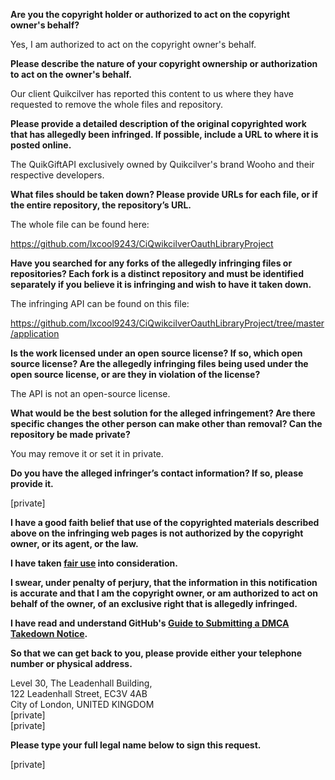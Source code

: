 **Are you the copyright holder or authorized to act on the copyright owner's behalf?**  
  
Yes, I am authorized to act on the copyright owner's behalf.  
  
**Please describe the nature of your copyright ownership or authorization to act on the owner's behalf.**  
  
Our client Quikcilver has reported this content to us where they have requested to remove the whole files and repository.  
  
**Please provide a detailed description of the original copyrighted work that has allegedly been infringed. If possible, include a URL to where it is posted online.**  
  
The QuikGiftAPI exclusively owned by Quikcilver's brand Wooho and their respective developers.  
  
**What files should be taken down? Please provide URLs for each file, or if the entire repository, the repository’s URL.**  
  
The whole file can be found here:  
  
https://github.com/lxcool9243/CiQwikcilverOauthLibraryProject  
  
**Have you searched for any forks of the allegedly infringing files or repositories? Each fork is a distinct repository and must be identified separately if you believe it is infringing and wish to have it taken down.**  
  
The infringing API can be found on this file:  
  
https://github.com/lxcool9243/CiQwikcilverOauthLibraryProject/tree/master/application  
  
**Is the work licensed under an open source license? If so, which open source license? Are the allegedly infringing files being used under the open source license, or are they in violation of the license?**  
  
The API is not an open-source license.  
  
**What would be the best solution for the alleged infringement? Are there specific changes the other person can make other than removal? Can the repository be made private?**  
  
You may remove it or set it in private.  
  
**Do you have the alleged infringer’s contact information? If so, please provide it.**  
  
[private]   
  
**I have a good faith belief that use of the copyrighted materials described above on the infringing web pages is not authorized by the copyright owner, or its agent, or the law.**  
  
**I have taken <a href="https://www.lumendatabase.org/topics/22">fair use</a> into consideration.**  
  
**I swear, under penalty of perjury, that the information in this notification is accurate and that I am the copyright owner, or am authorized to act on behalf of the owner, of an exclusive right that is allegedly infringed.**  
  
**I have read and understand GitHub's <a href="https://docs.github.com/articles/guide-to-submitting-a-dmca-takedown-notice/">Guide to Submitting a DMCA Takedown Notice</a>.**  
  
**So that we can get back to you, please provide either your telephone number or physical address.**  
  
Level 30, The Leadenhall Building,  
122 Leadenhall Street, EC3V 4AB  
City of London, UNITED KINGDOM  
[private]   
[private]  

**Please type your full legal name below to sign this request.**  
  
[private]
